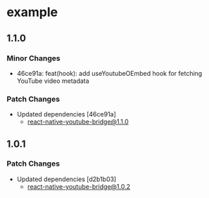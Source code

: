 # example

## 1.1.0

### Minor Changes

- 46ce91a: feat(hook): add useYoutubeOEmbed hook for fetching YouTube video metadata

### Patch Changes

- Updated dependencies [46ce91a]
  - react-native-youtube-bridge@1.1.0

## 1.0.1

### Patch Changes

- Updated dependencies [d2b1b03]
  - react-native-youtube-bridge@1.0.2

